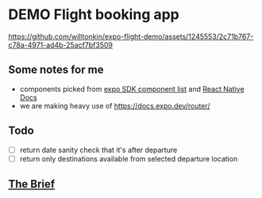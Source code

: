 # DEMO Flight booking app

https://github.com/willtonkin/expo-flight-demo/assets/1245553/2c71b767-c78a-4971-ad4b-25acf7bf3509

## Some notes for me

- components picked from [expo SDK component list](https://docs.expo.dev/versions/latest/sdk/) and [React Native Docs](https://reactnative.dev/docs)
- we are making heavy use of https://docs.expo.dev/router/

## Todo

- [ ] return date sanity check that it's after departure
- [ ] return only destinations available from selected departure location

## [The Brief](./BRIEF.md)
